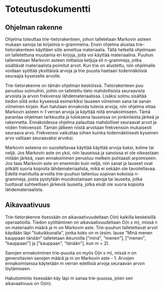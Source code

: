 # Toteutusdokumentti

## Ohjelman rakenne

Ohjelma toteuttaa trie-tietorakenteen, johon talletetaan Markovin asteen mukaan sanoja tai kirjaimia n-grammeina. Ensin ohjelma alustaa trie-tietorakenteen käyttäen sille annettua materiaalia. Tällä hetkellä ohjelmaan on talletettuna muutamia eri kirjoja, joita voi käyttää materiaalina. Puuhun tallennetaan Markovin asteen mittaisia ketjuja eli n-grammeja, jotka sisältävät materiaalista poimitut arvot. Kun trie on alustettu, niin ohjelmalle voidaan syöttää yksittäisiä arvoja ja trie puusta haetaan todennäköisiä seuraajia kyseiselle arvolle. 

Trie-tietorakenne on tämän ohjelman keskiössä. Tietorakenteen puu perustuu solmuihin, joihin on talletettu tieto mahdollisista seuraavista arvoista ja arvon frekvenssi lähdemateriaalissa. Lisäksi solmu sisältää tiedon siitä onko kyseessä esimerkiksi lauseen viimeinen sana tai sanan viimeinen kirjain. Kun halutaan ennakoida tulevia arvoja, niin ohjelma ottaa Markovin asteen n-1 verran arvoja ja käyttää niitä ennakoimiseen. Tämä parantaa ohjelman tarkkuutta ja tuloksena lauseissa on jonkinlaista järkeä ja rakennetta. Ennakoidessa ohjelma palauttaa mahdolliset seuraavat arvot ja niiden frekvenssit. Tämän jälkeen niistä arvotaan frekvenssin mukaisesti seuraava arvo. Frekvenssi vaikuttaa siihen kuinka todennäköisesti kyseinen arvo valitaan seuraavaksi arvoksi. 

Markovin asteena on suositeltavaa käyttää käyttää arvoja kaksi, kolme tai neljä. Jos Markovin aste on yksi, niin lauseissa ja sanoissa ei ole oikeastaan mitään järkeä, vaan ennakoiminen perustuu melkein puhtaasti arpomiseen. Jos taas Markovin aste on enemmän kuin neljä, niin sanat ja lauseet ovat pitkälti suoria kopioita lähdemateriaalista, mikä ei sekään ole tavoiteltavaa. Edellä mainituilla arvoilla trie-puuhun tallentuu sopivan kokoisia n-grammeja, joista pystytään muodostamaan sanoja tai lauseita, jotka tuottavat suhteellisen järkeviä lauseita, jotka eivät ole suoria kopioita lähdemateriaalista. 


## Aikavaativuus

Trie-tietorakenne itsessään on aikavaativuudeltaan O(n) kaikilla keskeisillä operaatioilla. Tiedon syöttäminen on aikavaativuudeltaan O(n x m), missä n on materiaalin määrä ja m on Markovin aste. Trie-puuhun talletettavat arvot käydään läpi "liukuikkunalla", jonka koko on m (esim. lause "Minä menen kauppaan tänään" talletetaan ikkunoilla ["minä", "menen"], ["menen", "kauppaan"] ja ["kauppaan", "tänään"], kun m = 2). 

Sanojen ennakoiminen trie-puusta on myös O(n x m), missä n on generoitavien sanojen määrä ja m on Markovin aste - 1. Arvojen ennakoimisessa käytetään m verran edellisiä arvoja seuraavan arvon löytämiseen. 

Hakutoiminto itsessään käy läpi m sanaa trie-puussa, joten sen aikavaativuus on O(m).
